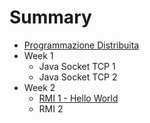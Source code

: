 # Summary

- [Programmazione Distribuita](README.md)
- Week 1
  - Java Socket TCP 1
  - Java Socket TCP 2
- Week 2
  - [RMI 1 - Hello World](../01-intro/RMI.md)
  - RMI 2
